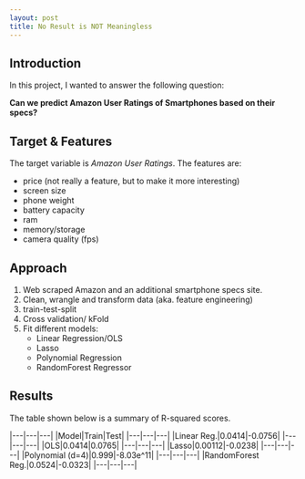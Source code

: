 ```yaml
---
layout: post
title: No Result is NOT Meaningless
--- 
```

## Introduction

In this project, I wanted to answer the following question:

**Can we predict Amazon User Ratings of Smartphones based on their specs?**

## Target & Features

The target variable is *Amazon User Ratings*.
The features are:
* price (not really a feature, but to make it more interesting)
* screen size
* phone weight
* battery capacity
* ram
* memory/storage
* camera quality (fps)

## Approach

1. Web scraped Amazon and an additional smartphone specs site.
2. Clean, wrangle and transform data (aka. feature engineering)
3. train-test-split
4. Cross validation/ kFold
5. Fit different models:
	* Linear Regression/OLS
	* Lasso
	* Polynomial Regression
	* RandomForest Regressor

## Results

The table shown below is a summary of R-squared scores.

|---|---|---|
|Model|Train|Test|
|---|---|---|
|Linear Reg.|0.0414|-0.0756|
|---|---|---|
|OLS|0.0414|0.0765|
|---|---|---|
|Lasso|0.00112|-0.0238|
|---|---|---|
|Polynomial (d=4)|0.999|-8.03e^11|
|---|---|---|
|RandomForest Reg.|0.0524|-0.0323|
|---|---|---|
